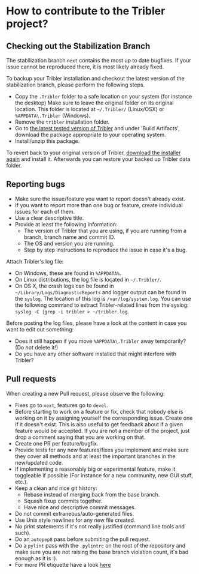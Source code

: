 

# How to contribute to the Tribler project? #

## Checking out the Stabilization Branch ##
The stabilization branch `next` contains the most up to date bugfixes. If your issue cannot be reproduced there, it is most likely already fixed.

To backup your Tribler installation and checkout the latest version of the stabilization branch, please perform the following steps.
* Copy the `.Tribler` folder to a safe location on your system (for instance the desktop) Make sure to leave the original folder on its original location. This folder is located at `~/.Tribler/` (Linux/OSX) or `%APPDATA\.Tribler` (Windows).
* Remove the `tribler` installation folder.
* Go to [the latest tested version of Tribler](https://jenkins.tribler.org/job/Publish_tribler_next/lastStableBuild/) and under 'Build Artifacts', download the package  appropriate to your operating system.
* Install/unzip this package.

To revert back to your original version of Tribler, [download the installer again](https://github.com/Tribler/tribler/releases) and install it. Afterwards you can restore your backed up Tribler data folder.

## Reporting bugs ##

* Make sure the issue/feature you want to report doesn't already exist.
* If you want to report more than one bug or feature, create individual issues for each of them.
* Use a clear descriptive title.
* Provide at least the following information:
    * The version of Tribler that you are using, if you are running from a branch, branch name and commit ID.
    * The OS and version you are running.
    * Step by step instructions to reproduce the issue in case it's a bug.

Attach Tribler's log file:
* On Windows, these are found in `%APPDATA%`.
* On Linux distributions, the log file is located in `~/.Tribler/`.
* On OS X, the crash logs can be found in `~/Library/Logs/DiagnosticReports` and logger output can be found in the `syslog`. The location of this log is `/var/log/system.log`. You can use the following command to extract Tribler-related lines from the syslog: `syslog -C |grep -i tribler > ~/tribler.log`.

Before posting the log files, please have a look at the content in case you want to edit out something:
 * Does it still happen if you move `%APPDATA\.Tribler` away temporarily? (Do _not_ delete it!)
 * Do you have any other software installed that might interfere with Tribler?

## Pull requests ##

When creating a new Pull request, please observe the following:
  * Fixes go to `next`, features go to `devel`.
  * Before starting to work on a feature or fix, check that nobody else is
    working on it by assigning yourself the corresponding issue. Create one if it
    doesn't exist. This is also useful to get feedback about if a given feature
    would be accepted. If you are not a member of the project, just drop a
    comment saying that you are working on that.
  * Create one PR per feature/bugfix.
  * Provide tests for any new features/fixes you implement and make sure they
    cover all methods and at least the important branches in the new/updated
    code.
  * If implementing a reasonably big or experimental feature, make it toggleable
    if possible (For instance for a new community, new GUI stuff, etc.).
  * Keep a clean and nice git history:
      * Rebase instead of merging back from the base branch.
      * Squash fixup commits together.
      * Have nice and descriptive commit messages.
  * Do not commit extraneous/auto-generated files.
  * Use Unix style newlines for any new file created.
  * No print statements if it's not really justified (command line tools and such).
  * Do an `autopep8` pass before submiting the pull request.
  * Do a `pylint` pass with the `.pylintrc` on the root of the repository and
    make sure you are not raising the base branch violation count, it's bad enough as it is :).
  * For more PR etiquette have a look [here](https://github.com/blog/1943-how-to-write-the-perfect-pull-request)
